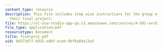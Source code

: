 ```yaml
---
content_type: resource
description: This file includes step wise instructions for the group of students for
  their final project.
file: https://ol-ocw-studio-app-qa.s3.amazonaws.com/courses/4-501-architectural-construction-and-computation-fall-2005/8e573d7fb932ed6feceb0bf8a69e13a3_finalproj.pdf
file_type: application/pdf
resourcetype: Document
title: finalproj.pdf
uid: 8e573d7f-b932-ed6f-eceb-0bf8a69e13a3
---
```

